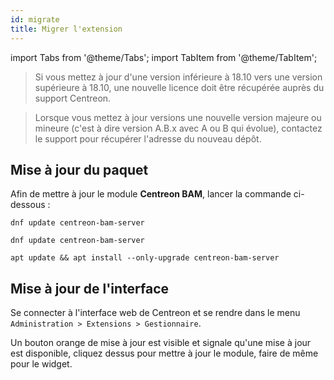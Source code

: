 ```yaml
---
id: migrate
title: Migrer l'extension
---
```

import Tabs from '@theme/Tabs';
import TabItem from '@theme/TabItem';

> Si vous mettez à jour d'une version inférieure à 18.10 vers une version
> supérieure à 18.10, une nouvelle licence doit être récupérée auprès du
> support Centreon.

> Lorsque vous mettez à jour versions une nouvelle version majeure ou
> mineure (c'est à dire version A.B.x avec A ou B qui évolue), contactez
> le support pour récupérer l'adresse du nouveau dépôt.

## Mise à jour du paquet

Afin de mettre à jour le module **Centreon BAM**, lancer la commande
ci-dessous :

<Tabs groupId="sync">
<TabItem value="Alma / RHEL / Oracle Linux 8" label="Alma / RHEL / Oracle Linux 8">

```shell
dnf update centreon-bam-server
```

</TabItem>
<TabItem value="Alma / RHEL / Oracle Linux 9" label="Alma / RHEL / Oracle Linux 9">

```shell
dnf update centreon-bam-server
```

</TabItem>
<TabItem value="Debian 11" label="Debian 11">

```shell
apt update && apt install --only-upgrade centreon-bam-server
```

</TabItem>
</Tabs>

## Mise à jour de l'interface

Se connecter à l'interface web de Centreon et se rendre dans le menu
`Administration > Extensions > Gestionnaire`.

Un bouton orange de mise à jour est visible et signale qu'une mise à
jour est disponible, cliquez dessus pour mettre à jour le module, faire
de même pour le widget.
